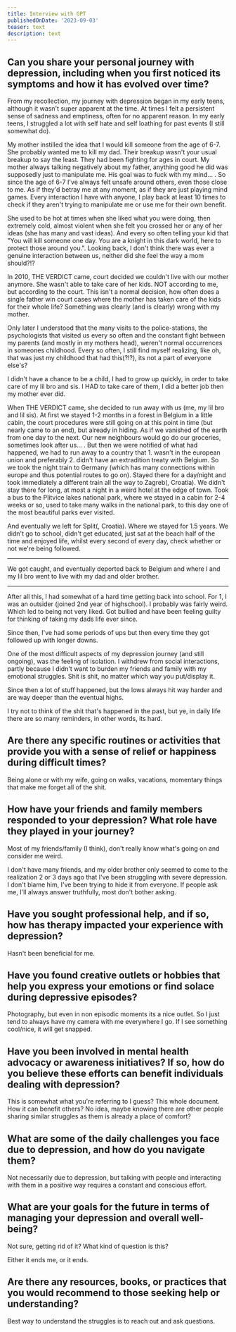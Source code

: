 ```yaml
---
title: Interview with GPT
publishedOnDate: '2023-09-03'
teaser: text
description: text
---
```


## Can you share your personal journey with depression, including when you first noticed its symptoms and how it has evolved over time?

From my recollection, my journey with depression began in my early teens, although it wasn't super apparent at the time. At times I felt a persistent sense of sadness and emptiness, often for no apparent reason. In my early teens, I struggled a lot with self hate and self loathing for past events (I still somewhat do).

My mother instilled the idea that I would kill someone from the age of 6-7. She probably wanted me to kill my dad. Their breakup wasn't your usual breakup to say the least. They had been fighting for ages in court. My mother always talking negatively about my father, anything good he did was supposedly just to manipulate me. His goal was to fuck with my mind... . So since the age of 6-7 I've always felt unsafe around others, even those close to me. As if they'd betray me at any moment, as if they are just playing mind games. Every interaction I have with anyone, I play back at least 10 times to check if they aren't trying to manipulate me or use me for their own benefit.

She used to be hot at times when she liked what you were doing, then extremely cold, almost violent when she felt you crossed her or any of her ideas (she has many and vast ideas). And every so often telling your kid that "You will kill someone one day. You are a knight in this dark world, here to protect those around you.". Looking back, I don't think there was ever a genuine interaction between us, neither did she feel the way a mom should?!?

In 2010, THE VERDICT came, court decided we couldn't live with our mother anymore. She wasn't able to take care of her kids. NOT according to me, but according to the court. This isn't a normal decision, how often does a single father win court cases where the mother has taken care of the kids for their whole life? Something was clearly (and is clearly) wrong with my mother.

Only later I understood that the many visits to the police-stations, the psychologists that visited us every so often and the constant fight between my parents (and mostly in my mothers head), weren't normal occurrences in someones childhood. Every so often, I still find myself realizing, like oh, that was just my childhood that had this(?!?), its not a part of everyone else's?

I didn't have a chance to be a child, I had to grow up quickly, in order to take care of my lil bro and sis. I HAD to take care of them, I did a better job then my mother ever did.

When THE VERDICT came, she decided to run away with us (me, my lil bro and lil sis). At first we stayed 1-2 months in a forest in Belgium in a little cabin, the court procedures were still going on at this point in time (but nearly came to an end), but already in hiding. As if we vanished of the earth from one day to the next. Our new neighbours would go do our groceries, sometimes look after us... . But then we were notified of what had happened, we had to run away to a country that 1. wasn't in the european union and preferably 2. didn't have an extradition treaty with Belgium. So we took the night train to Germany (which has many connections within europe and thus potential routes to go on). Stayed there for a day/night and took immediately a different train all the way to Zagreb(, Croatia). We didn't stay there for long, at most a night in a weird hotel at the edge of town. Took a bus to the Plitvice lakes national park, where we stayed in a cabin for 2-4 weeks or so, used to take many walks in the national park, to this day one of the most beautiful parks ever visited.

And eventually we left for Split(, Croatia). Where we stayed for 1.5 years. We didn't go to school, didn't get educated, just sat at the beach half of the time and enjoyed life, whilst every second of every day, check whether or not we're being followed.

---

We got caught, and eventually deported back to Belgium and where I and my lil bro went to live with my dad and older brother.

---

After all this, I had somewhat of a hard time getting back into school. For 1, I was an outsider (joined 2nd year of highschool). I probably was fairly weird. Which led to being not very liked. Got bullied and have been feeling guilty for thinking of taking my dads life ever since.

Since then, I've had some periods of ups but then every time they got followed up with longer downs.

One of the most difficult aspects of my depression journey (and still ongoing), was the feeling of isolation. I withdrew from social interactions, partly because I didn't want to burden my friends and family with my emotional struggles. Shit is shit, no matter which way you put/display it.

Since then a lot of stuff happened, but the lows always hit way harder and are way deeper than the eventual highs.

I try not to think of the shit that's happened in the past, but ye, in daily life there are so many reminders, in other words, its hard.

## Are there any specific routines or activities that provide you with a sense of relief or happiness during difficult times?

Being alone or with my wife, going on walks, vacations, momentary things that make me forget all of the shit.

## How have your friends and family members responded to your depression? What role have they played in your journey?

Most of my friends/family (I think), don't really know what's going on and consider me weird.

I don't have many friends, and my older brother only seemed to come to the realization 2 or 3 days ago that I've been struggling with severe depression. I don't blame him, I've been trying to hide it from everyone. If people ask me, I'll always answer truthfully, most don't bother asking.

## Have you sought professional help, and if so, how has therapy impacted your experience with depression?

Hasn't been beneficial for me.

## Have you found creative outlets or hobbies that help you express your emotions or find solace during depressive episodes?

Photography, but even in non episodic moments its a nice outlet. So I just tend to always have my camera with me everywhere I go. If I see something cool/nice, it will get snapped.

## Have you been involved in mental health advocacy or awareness initiatives? If so, how do you believe these efforts can benefit individuals dealing with depression?

This is somewhat what you're referring to I guess? This whole document.
How it can benefit others? No idea, maybe knowing there are other people sharing similar struggles as them is already a place of comfort?

## What are some of the daily challenges you face due to depression, and how do you navigate them?

Not necessarily due to depression, but talking with people and interacting with them in a positive way requires a constant and conscious effort.

## What are your goals for the future in terms of managing your depression and overall well-being?

Not sure, getting rid of it? What kind of question is this?

Either it ends me, or it ends.

## Are there any resources, books, or practices that you would recommend to those seeking help or understanding?

Best way to understand the struggles is to reach out and ask questions.
